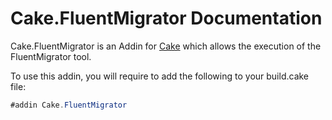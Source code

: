 # Cake.FluentMigrator Documentation

Cake.FluentMigrator is an Addin for [Cake](http://cakebuild.net/) which allows the execution of the FluentMigrator tool.

To use this addin, you will require to add the following to your build.cake file:

```csharp
#addin Cake.FluentMigrator
```
